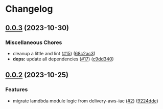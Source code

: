 # Changelog

## [0.0.3](https://github.com/defenseunicorns/terraform-aws-uds-lambda/compare/v0.0.2...v0.0.3) (2023-10-30)


### Miscellaneous Chores

* cleanup a little and lint ([#15](https://github.com/defenseunicorns/terraform-aws-uds-lambda/issues/15)) ([68c2ac3](https://github.com/defenseunicorns/terraform-aws-uds-lambda/commit/68c2ac37c4d89ce06f360222b8ba57fcdc0a3a56))
* **deps:** update all dependencies ([#17](https://github.com/defenseunicorns/terraform-aws-uds-lambda/issues/17)) ([c9dd340](https://github.com/defenseunicorns/terraform-aws-uds-lambda/commit/c9dd340c65e269290d2938f30e73b5b9b05d6f52))

## [0.0.2](https://github.com/defenseunicorns/terraform-aws-uds-lambda/compare/v0.0.1...v0.0.2) (2023-10-25)


### Features

* migrate lamdbda module logic from delivery-aws-iac ([#2](https://github.com/defenseunicorns/terraform-aws-uds-lambda/issues/2)) ([9224dde](https://github.com/defenseunicorns/terraform-aws-uds-lambda/commit/9224ddeb170b2cc2f66b7f9f081a873f133d2826))
